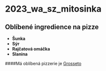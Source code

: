 # 2023_wa_sz_mitosinka

## Oblíbené ingredience na pizze
- **Šunka**
- **Sýr**
- **Rajčatová omáčka**
- **Slanina**

####Má oblíbená pizzerie je [Grosseto](https://www.grosseto.cz/)

